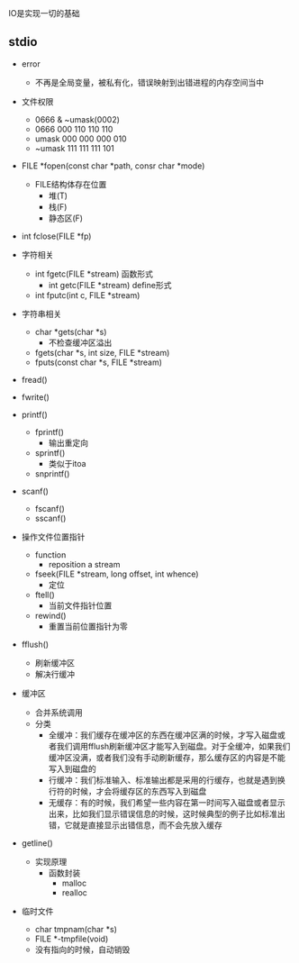 IO是实现一切的基础
## stdio
- error
  - 不再是全局变量，被私有化，错误映射到出错进程的内存空间当中
- 文件权限
  - 0666 & ~umask(0002)
  - 0666    000 110 110 110
  - umask   000 000 000 010
  - ~umask  111 111 111 101
- FILE *fopen(const char *path, consr char *mode)
  - FILE结构体存在位置
    - 堆(T)
    - 栈(F)
    - 静态区(F)
- int fclose(FILE *fp)
- 字符相关
  - int fgetc(FILE *stream)   函数形式
    - int getc(FILE *stream) define形式
  - int fputc(int c, FILE *stream)
- 字符串相关
  - char *gets(char *s)
    - 不检查缓冲区溢出
  - fgets(char *s, int size, FILE *stream)
  - fputs(const char *s, FILE *stream)
- fread()
- fwrite()

- printf()
  - fprintf()
    - 输出重定向
  - sprintf()
    - 类似于itoa
  - snprintf()
- scanf()
  - fscanf()
  - sscanf()

- 操作文件位置指针
  - function
    - reposition a stream
  - fseek(FILE *stream, long offset, int whence)
    - 定位 
  - ftell()
    - 当前文件指针位置
  - rewind()
    - 重置当前位置指针为零

- fflush()
  - 刷新缓冲区
  - 解决行缓冲
- 缓冲区
  - 合并系统调用
  - 分类
    - 全缓冲：我们缓存在缓冲区的东西在缓冲区满的时候，才写入磁盘或者我们调用fflush刷新缓冲区才能写入到磁盘。对于全缓冲，如果我们缓冲区没满，或者我们没有手动刷新缓存，那么缓存区的内容是不能写入到磁盘的
    - 行缓冲：我们标准输入、标准输出都是采用的行缓存，也就是遇到换行符的时候，才会将缓存区的东西写入到磁盘
    - 无缓存：有的时候，我们希望一些内容在第一时间写入磁盘或者显示出来，比如我们显示错误信息的时候，这时候典型的例子比如标准出错，它就是直接显示出错信息，而不会先放入缓存

- getline()
  - 实现原理
    - 函数封装
      - malloc  
      - realloc

- 临时文件
  - char tmpnam(char *s)
  - FILE *-tmpfile(void)
  - 没有指向的时候，自动销毁